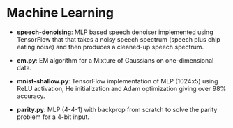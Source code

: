 # Machine Learning

* __speech-denoising__: MLP based speech denoiser implemented using TensorFlow that that takes a noisy speech spectrum (speech plus chip eating noise) and then produces a cleaned-up speech spectrum.

* __em.py__: EM algorithm for a Mixture of Gaussians on one-dimensional data.

* __mnist-shallow.py__: TensorFlow implementation of MLP (1024x5) using ReLU activation, He initialization and Adam optimization giving over 98% accuracy.

* __parity.py__: MLP (4-4-1) with backprop from scratch to solve the parity problem for a 4-bit input.


